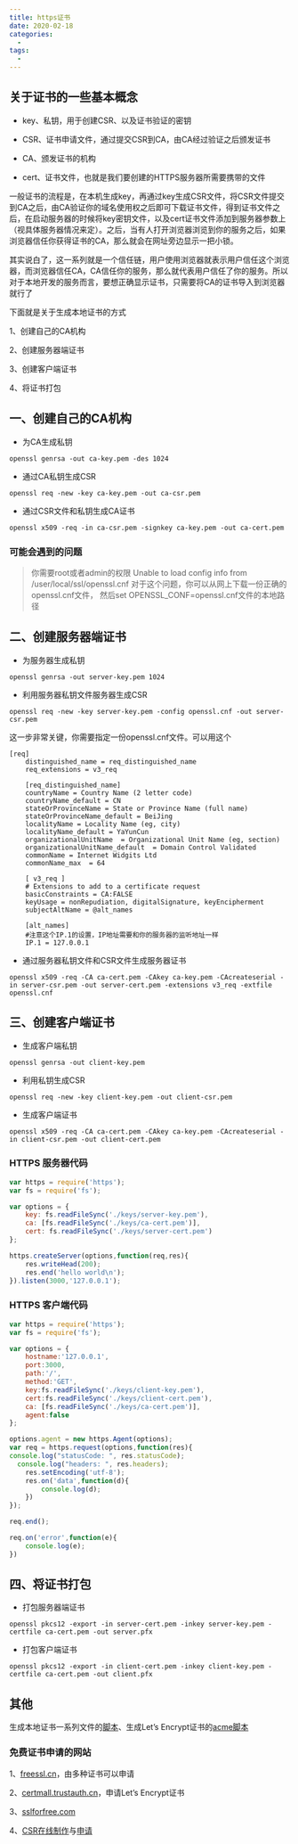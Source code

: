 ```yaml
---
title: https证书
date: 2020-02-18
categories:
  - 
tags:
  - 
---
```


## 关于证书的一些基本概念

- key、私钥，用于创建CSR、以及证书验证的密钥

- CSR、证书申请文件，通过提交CSR到CA，由CA经过验证之后颁发证书

- CA、颁发证书的机构

- cert、证书文件，也就是我们要创建的HTTPS服务器所需要携带的文件

一般证书的流程是，在本机生成key，再通过key生成CSR文件，将CSR文件提交到CA之后，由CA验证你的域名使用权之后即可下载证书文件，得到证书文件之后，在启动服务器的时候将key密钥文件，以及cert证书文件添加到服务器参数上（视具体服务器情况来定）。之后，当有人打开浏览器浏览到你的服务之后，如果浏览器信任你获得证书的CA，那么就会在网址旁边显示一把小锁。

其实说白了，这一系列就是一个信任链，用户使用浏览器就表示用户信任这个浏览器，而浏览器信任CA，CA信任你的服务，那么就代表用户信任了你的服务。所以对于本地开发的服务而言，要想正确显示证书，只需要将CA的证书导入到浏览器就行了

下面就是关于生成本地证书的方式

1、创建自己的CA机构

2、创建服务器端证书

3、创建客户端证书

4、将证书打包

<!-- more -->

## 一、创建自己的CA机构

- 为CA生成私钥
```
openssl genrsa -out ca-key.pem -des 1024
```
- 通过CA私钥生成CSR
```
openssl req -new -key ca-key.pem -out ca-csr.pem
```

- 通过CSR文件和私钥生成CA证书
```
openssl x509 -req -in ca-csr.pem -signkey ca-key.pem -out ca-cert.pem
```

### 可能会遇到的问题

> 你需要root或者admin的权限
Unable to load config info from /user/local/ssl/openssl.cnf
对于这个问题，你可以从网上下载一份正确的openssl.cnf文件，
然后set OPENSSL_CONF=openssl.cnf文件的本地路径

## 二、创建服务器端证书

- 为服务器生成私钥
```
openssl genrsa -out server-key.pem 1024
```
- 利用服务器私钥文件服务器生成CSR
```
openssl req -new -key server-key.pem -config openssl.cnf -out server-csr.pem
```
这一步非常关键，你需要指定一份openssl.cnf文件。可以用这个
```
[req]  
    distinguished_name = req_distinguished_name  
    req_extensions = v3_req  
  
    [req_distinguished_name]  
    countryName = Country Name (2 letter code)  
    countryName_default = CN  
    stateOrProvinceName = State or Province Name (full name)  
    stateOrProvinceName_default = BeiJing  
    localityName = Locality Name (eg, city)  
    localityName_default = YaYunCun  
    organizationalUnitName  = Organizational Unit Name (eg, section)  
    organizationalUnitName_default  = Domain Control Validated  
    commonName = Internet Widgits Ltd  
    commonName_max  = 64  
  
    [ v3_req ]  
    # Extensions to add to a certificate request  
    basicConstraints = CA:FALSE  
    keyUsage = nonRepudiation, digitalSignature, keyEncipherment  
    subjectAltName = @alt_names  
  
    [alt_names]  
	#注意这个IP.1的设置，IP地址需要和你的服务器的监听地址一样
    IP.1 = 127.0.0.1
```
- 通过服务器私钥文件和CSR文件生成服务器证书
```
openssl x509 -req -CA ca-cert.pem -CAkey ca-key.pem -CAcreateserial -in server-csr.pem -out server-cert.pem -extensions v3_req -extfile openssl.cnf
```
## 三、创建客户端证书
- 生成客户端私钥
```
openssl genrsa -out client-key.pem
```
- 利用私钥生成CSR
```
openssl req -new -key client-key.pem -out client-csr.pem
```
- 生成客户端证书
```
openssl x509 -req -CA ca-cert.pem -CAkey ca-key.pem -CAcreateserial -in client-csr.pem -out client-cert.pem
```

### HTTPS 服务器代码

```js
var https = require('https');
var fs = require('fs');

var options = {
	key: fs.readFileSync('./keys/server-key.pem'),
	ca: [fs.readFileSync('./keys/ca-cert.pem')],
	cert: fs.readFileSync('./keys/server-cert.pem')
};

https.createServer(options,function(req,res){
	res.writeHead(200);
	res.end('hello world\n');
}).listen(3000,'127.0.0.1');
```

### HTTPS 客户端代码

```js
var https = require('https');
var fs = require('fs');

var options = {
	hostname:'127.0.0.1',
	port:3000,
	path:'/',
	method:'GET',
	key:fs.readFileSync('./keys/client-key.pem'),
	cert:fs.readFileSync('./keys/client-cert.pem'),
	ca: [fs.readFileSync('./keys/ca-cert.pem')],
	agent:false
};

options.agent = new https.Agent(options);
var req = https.request(options,function(res){
console.log("statusCode: ", res.statusCode);
  console.log("headers: ", res.headers);
	res.setEncoding('utf-8');
	res.on('data',function(d){
		console.log(d);
	})
});

req.end();

req.on('error',function(e){
	console.log(e);
})
```

## 四、将证书打包
- 打包服务器端证书
```
openssl pkcs12 -export -in server-cert.pem -inkey server-key.pem -certfile ca-cert.pem -out server.pfx
```
- 打包客户端证书
```
openssl pkcs12 -export -in client-cert.pem -inkey client-key.pem -certfile ca-cert.pem -out client.pfx
```

## 其他

生成本地证书一系列文件的[脚本](https://gist.githubusercontent.com/bjanderson/075fadfccdd12623ab935e57eff58eb4/raw/7fa04d5fb967f39c626303806395133e7f2ac3f2/generate-certificates.sh)、生成Let’s Encrypt证书的[acme脚本](https://github.com/acmesh-official/acme.sh/wiki/%E8%AF%B4%E6%98%8E)

### 免费证书申请的网站

1、[freessl.cn](https://freessl.cn/)，由多种证书可以申请

2、[certmall.trustauth.cn](https://certmall.trustauth.cn/Free)，申请Let’s Encrypt证书

3、[sslforfree.com](https://www.sslforfree.com/)

4、[CSR在线制作](https://www.chinassl.net/ssltools/generator-csr.html)与[申请](https://www.chinassl.net/ssltools/free-ssl.html)